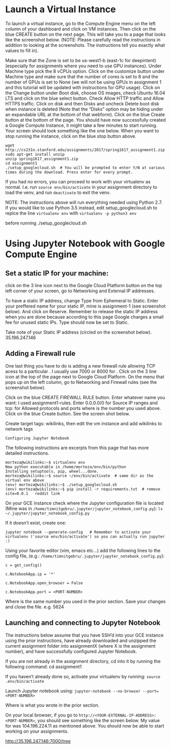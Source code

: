 
# Launch a Virtual Instance

To launch a virtual instance, go to the Compute Engine menu on the left column of your dashboard and click on VM instances. Then click on the blue CREATE button on the next page. This will take you to a page that looks like the screenshot below. (NOTE: Please carefully read the instructions in addition to looking at the screenshots. The instructions tell you exactly what values to fill in).

Make sure that the Zone is set to be us-west1-b (east-1c for deepintent) (especially for assignments where you need to use GPU instances). Under Machine type pick the 8 vCPUs option. Click on the customize button under Machine type and make sure that the number of cores is set to 8 and the number of GPUs is set to None (we will not be using GPUs in assignment 1 and this tutorial will be updated with instructions for GPU usage). Click on the Change button under Boot disk, choose OS images, check Ubuntu 16.04 LTS and click on the blue select button. Check Allow HTTP traffic and Allow HTTPS traffic. Click on disk and then Disks and uncheck Delete boot disk when instance is deleted (Note that the “Disks” option may be hiding under an expandable URL at the bottom of that webform). Click on the blue Create button at the bottom of the page. You should have now successfully created a Google Compute Instance, it might take a few minutes to start running. Your screen should look something like the one below. When you want to stop running the instance, click on the blue stop button above.

```
wget http://cs231n.stanford.edu/assignments/2017/spring1617_assignment1.zip
sudo apt-get install unzip
unzip spring1617_assignment1.zip
cd assignment1 
./setup_googlecloud.sh  # You will be prompted to enter Y/N at various times during the download. Press enter for every prompt.
```

If you had no errors, you can proceed to work with your virtualenv as normal. I.e. run
`source env/bin/activate`
in your assignment directory to load the venv, and run
`deactivate`
to exit the venv.

NOTE: The instructions above will run everything needed using Python 2.7. If you would like to use Python 3.5 instead, edit setup_googlecloud.sh to replce the line
`virtualenv env`
with
`virtualenv -p python3 env`


before running
./setup_googlecloud.sh


# Using Jupyter Notebook with Google Compute Engine

## Set a static IP for your machine: 

click on the 3 line icon next to the Google Cloud Platform button on the top left corner of your screen, go to Networking and External IP addresses. 

To have a static IP address, change Type from Ephemeral to Static. Enter your preffered name for your static IP, mine is assignment-1 (see screenshot below). And click on Reserve. Remember to release the static IP address when you are done because according to this page Google charges a small fee for unused static IPs. Type should now be set to Static.

Take note of your Static IP address (circled on the screenshot below).   35.196.247.146

## Adding a Firewall rule
One last thing you have to do is adding a new firewall rule allowing TCP acess to a particular <PORT-NUMBER>. I usually use 7000 or 8000 for <PORT-NUMBER>. Click on the 3 line icon at the top of the page next to Google Cloud Platform. On the menu that pops up on the left column, go to Networking and Firewall rules (see the screenshot below).
  
Click on the blue CREATE FIREWALL RULE button. Enter whatever name you want: I used assignment1-rules. Enter 0.0.0.0/0 for Source IP ranges and tcp:<PORT-NUMBER> for Allowed protocols and ports where <PORT-NUMBER> is the number you used above. Click on the blue Create button. See the screen shot below. 

Create target tags: wikilinks, then edit the vm instance and add wikilinks to network tags

```
Configuring Jupyter Notebook
```

The following instructions are excerpts from this page that has more detailed instructions.
```
morteza@wikilinks:~$ virtualenv env
New python executable in /home/morteza/env/bin/python
Installing setuptools, pip, wheel...done.
morteza@wikilinks:~$ source ~/env/bin/activate  # same dir as the virtual env above
(env) morteza@wikilinks:~$ ./setup_googlecloud.sh
(env) morteza@wikilinks:~$ pip install -r requirements.txt  # remove site=0.0.1   reddit link
```

On your GCE instance check where the Jupyter configuration file is located (Mine was in `/home/timnitgebru/.jupyter/jupyter_notebook_config.py`):
`ls ~/.jupyter/jupyter_notebook_config.py`

If it doesn’t exist, create one:
```
jupyter notebook --generate-config   # Remember to activate your virtualenv ('source env/bin/activate') so you can actually run jupyter :)
```

Using your favorite editor (vim, emacs etc…) add the following lines to the config file, (e.g.: `/home/timnitgebru/.jupyter/jupyter_notebook_config.py`):
```
c = get_config()

c.NotebookApp.ip = '*'

c.NotebookApp.open_browser = False

c.NotebookApp.port = <PORT-NUMBER>
```

Where <PORT-NUMBER> is the same number you used in the prior section. Save your changes and close the file. e.g. 5624


## Launching and connecting to Jupyter Notebook

The instructions below assume that you have SSH’d into your GCE instance using the prior instructions, have already downloaded and unzipped the current assignment folder into assignmentX (where X is the assignment number), and have successfully configured Jupyter Notebook.

If you are not already in the assignment directory, cd into it by running the following command:
cd assignment1 


If you haven’t already done so, activate your virtualenv by running:
`source .env/bin/activate`

Launch Jupyter notebook using:
`jupyter-notebook --no-browser --port=<PORT-NUMBER>`


Where <PORT-NUMBER> is what you wrote in the prior section.
  
On your local browser, if you go to `http://<YOUR-EXTERNAL-IP-ADDRESS>:<PORT-NUMBER>`, you should see something like the screen below. My value for <YOUR-EXTERNAL-IP-ADDRESS> was 104.196.224.11 as mentioned above. You should now be able to start working on your assignments.


http://35.196.247.146:7000/tree


